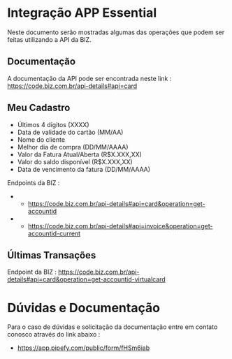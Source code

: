 # Integração APP Essential

Neste documento serão mostradas algumas das operações que podem ser feitas utilizando a API da BIZ.

<h2>Documentação </h2>

A documentação da API pode ser encontrada neste link : https://code.biz.com.br/api-details#api=card

<h2>Meu Cadastro </h2>

- Últimos 4 dígitos (XXXX)
- Data de validade do cartão (MM/AA)
- Nome do cliente
- Melhor dia de compra (DD/MM/AAAA)
- Valor da Fatura Atual/Aberta (R$X.XXX,XX)
- Valor do saldo disponível (R$X.XXX,XX)
- Data de vencimento da fatura (DD/MM/AAAA)

Endpoints da BIZ : 
- - https://code.biz.com.br/api-details#api=card&operation=get-accountid
- - https://code.biz.com.br/api-details#api=invoice&operation=get-accountid-current

<h2>Últimas Transações </h2>

Endpoint da BIZ : https://code.biz.com.br/api-details#api=card&operation=get-accountid-virtualcard

# Dúvidas e Documentação

Para o caso de dúvidas e solicitação da documentação entre em contato conosco através do link abaixo : 
- https://app.pipefy.com/public/form/fHSm6iab
